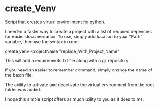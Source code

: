 # create_Venv
Script that creates virtual environment for python. 

I needed a faster way to create a project with a list of required depencies for easier documentation. 
To use, simply add location to your "Path" variable, then use the syntax in cmd:

create_venv -projectName "replace_With_Project_Name"

This will add a requirements.txt file along with a git repository. 

If you need an easier to remember command, simply change the name of the batch file. 

The ability to activate and deactivate the virtual environment from the root folder was added. 

I hope this simple script offers as much utility to you as it does to me. 
